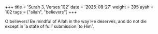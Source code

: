 +++
title = 'Surah 3, Verses 102'
date = '2025-08-27'
weight = 395
ayah = 102
tags = ["allah", "believers"]
+++

O believers! Be mindful of Allah in the way He deserves, and do not die except in ˹a state of full˺ submission ˹to Him˺.